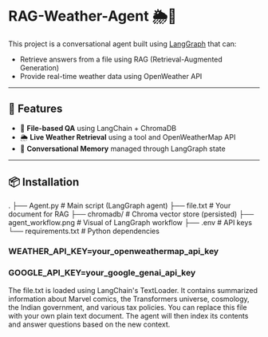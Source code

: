 # RAG-Weather-Agent 🌦️📄

This project is a conversational agent built using [LangGraph](https://github.com/langchain-ai/langgraph) that can:
- Retrieve answers from a file using RAG (Retrieval-Augmented Generation)
- Provide real-time weather data using OpenWeather API

---

## 🧰 Features
- 📄 **File-based QA** using LangChain + ChromaDB
- 🌦️ **Live Weather Retrieval** using a tool and OpenWeatherMap API
- 🤖 **Conversational Memory** managed through LangGraph state

---

## 📦 Installation

.
├── Agent.py                # Main script (LangGraph agent)
├── file.txt                # Your document for RAG
├── chromadb/               # Chroma vector store (persisted)
├── agent_workflow.png      # Visual of LangGraph workflow
├── .env                    # API keys
└── requirements.txt      # Python dependencies

### WEATHER_API_KEY=your_openweathermap_api_key
### GOOGLE_API_KEY=your_google_genai_api_key

The file.txt is loaded using LangChain's TextLoader. It contains summarized information about Marvel comics, the Transformers universe, cosmology, the Indian government, and various tax policies. You can replace this file with your own plain text document. The agent will then index its contents and answer questions based on the new context.
